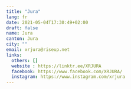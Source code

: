 ```yaml
---
title: "Jura"
lang: fr
date: 2021-05-04T17:30:49+02:00
draft: false
name: Jura
canton: Jura
city: ""
email: xrjura@riseup.net
links:
  others: []
  website : https://linktr.ee/XRJURA
  facebook: https://www.facebook.com/XRJURA/
  instagram: https://www.instagram.com/xrjura
---
```


